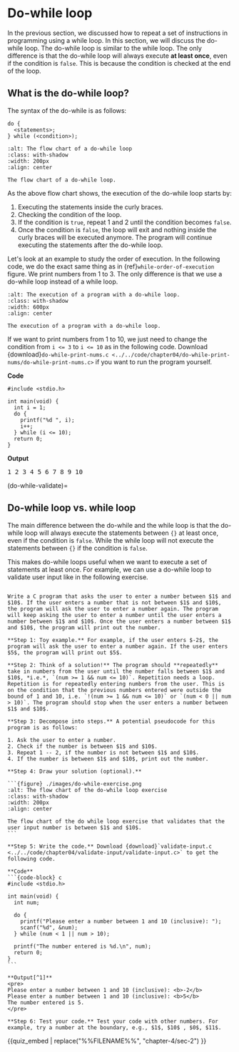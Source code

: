 # Do-while loop

In the previous section, we discussed how to repeat a set of instructions in programming using a while loop. In this section, we will discuss the do-while loop. The do-while loop is similar to the while loop. The only difference is that the do-while loop will always execute **at least once**, even if the condition is `false`. This is because the condition is checked at the end of the loop. 

## What is the do-while loop?

The syntax of the do-while is as follows:

```{code-block} c
do {
  <statements>;
} while (<condition>);
```

```{figure} ./images/do-while-loop-flow-chart.png
:alt: The flow chart of a do-while loop
:class: with-shadow
:width: 200px
:align: center

The flow chart of a do-while loop.
```

As the above flow chart shows, the execution of the do-while loop starts by:

1. Executing the statements inside the curly braces.
2. Checking the condition of the loop.
3. If the condition is `true`, repeat 1 and 2 until the condition becomes `false`.
4. Once the condition is `false`, the loop will exit and nothing inside the curly braces will be executed anymore. The program will continue executing the statements after the do-while loop.

Let's look at an example to study the order of execution. In the following code, we do the exact same thing as in {ref}`while-order-of-execution` figure. We print numbers from $1$ to $3$. The only difference is that we use a do-while loop instead of a while loop.
    
```{figure} ./images/do-while-order-of-execution.png
:alt: The execution of a program with a do-while loop.
:class: with-shadow
:width: 600px
:align: center

The execution of a program with a do-while loop.
``` 

If we want to print numbers from $1$ to $10$, we just need to change the condition from `i <= 3` to `i <= 10` as in the following code. Download {download}`do-while-print-nums.c <../../code/chapter04/do-while-print-nums/do-while-print-nums.c>` if you want to run the program yourself.

**Code**
```{code-block} c
#include <stdio.h>

int main(void) {
  int i = 1;
  do {
    printf("%d ", i);
    i++;
  } while (i <= 10);
  return 0;
}
```

**Output**
<pre>
1 2 3 4 5 6 7 8 9 10
</pre>

(do-while-validate)=
## Do-while loop vs. while loop

The main difference between the do-while and the while loop is that the do-while loop will always execute the statements between `{}` at least once, even if the condition is `false`. While the while loop will not execute the statements between `{}` if the condition is `false`.

This makes do-while loops useful when we want to execute a set of statements at least once. For example, we can use a do-while loop to validate user input like in the following exercise. 

````{admonition} Exercise

Write a C program that asks the user to enter a number between $1$ and $10$. If the user enters a number that is not between $1$ and $10$, the program will ask the user to enter a number again. The program will keep asking the user to enter a number until the user enters a number between $1$ and $10$. Once the user enters a number between $1$ and $10$, the program will print out the number.

**Step 1: Toy example.** For example, if the user enters $-2$, the program will ask the user to enter a number again. If the user enters $5$, the program will print out $5$.

**Step 2: Think of a solution!** The program should **repeatedly** take in numbers from the user until the number falls between $1$ and $10$, *i.e.*, `(num >= 1 && num <= 10)`. Repetition needs a loop. Repetition is for repeatedly entering numbers from the user. This is on the condition that the previous numbers entered were outside the bound of 1 and 10, i.e. `!(num >= 1 && num <= 10)` or `(num < 0 || num > 10)`. The program should stop when the user enters a number between $1$ and $10$.

**Step 3: Decompose into steps.** A potential pseudocode for this program is as follows:

1. Ask the user to enter a number.
2. Check if the number is between $1$ and $10$.
3. Repeat 1 -- 2, if the number is not between $1$ and $10$.
4. If the number is between $1$ and $10$, print out the number.

**Step 4: Draw your solution (optional).** 

```{figure} ./images/do-while-exercise.png
:alt: The flow chart of the do-while loop exercise
:class: with-shadow
:width: 200px
:align: center

The flow chart of the do while loop exercise that validates that the user input number is between $1$ and $10$.
``` 

**Step 5: Write the code.** Download {download}`validate-input.c <../../code/chapter04/validate-input/validate-input.c>` to get the following code.

**Code**
```{code-block} c
#include <stdio.h>

int main(void) {
  int num;

  do {
    printf("Please enter a number between 1 and 10 (inclusive): ");
    scanf("%d", &num);
  } while (num < 1 || num > 10);

  printf("The number entered is %d.\n", num);
  return 0;
}
```

**Output[^1]**
<pre>
Please enter a number between 1 and 10 (inclusive): <b>-2</b>
Please enter a number between 1 and 10 (inclusive): <b>5</b>
The number entered is 5.
</pre>

**Step 6: Test your code.** Test your code with other numbers. For example, try a number at the boundary, e.g., $1$, $10$ , $0$, $11$.
````

[^1]: Inputs to programs are in **bold**.

{{quiz_embed | replace("%%FILENAME%%", "chapter-4/sec-2") }}